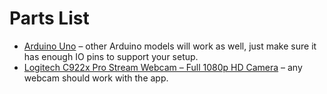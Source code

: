 # Parts List

- [Arduino Uno](https://www.amazon.com/Arduino-A000066-ARDUINO-UNO-R3/dp/B008GRTSV6/ref=sr_1_3) – other Arduino models will work as well, just make sure it has enough IO pins to support your setup.
- [Logitech C922x Pro Stream Webcam – Full 1080p HD Camera](https://www.amazon.com/Logitech-C922x-Pro-Stream-Webcam/dp/B01LXCDPPK/ref=sr_1_3) – any webcam should work with the app.